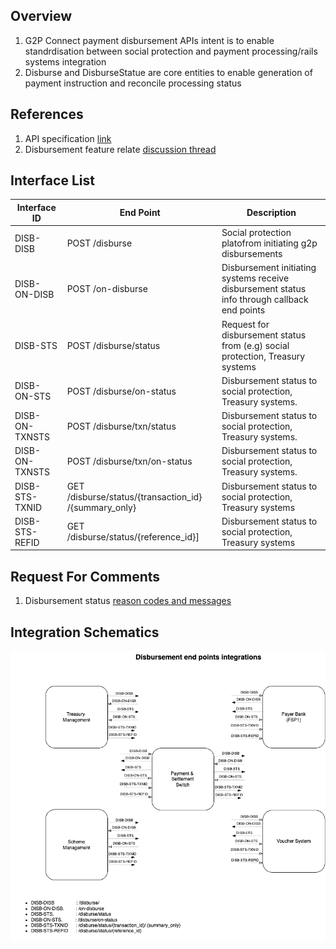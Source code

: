 ## Overview
1. G2P Connect payment disbursement APIs intent is to enable standrdisation between social protection and payment processing/rails systems integration
2. Disburse and DisburseStatue are core entities to enable generation of payment instruction and reconcile processing status 

## References
1. API specification [link](https://g2p-connect.github.io/specs/dist/g2p-disburse.html)
2. Disbursement feature relate [discussion thread](https://github.com/G2P-Connect/.github/discussions/15)

## Interface List

| Interface ID | End Point | Description | 
| ------------ | --------- | ----------- |
| DISB-DISB | POST /disburse |  Social protection platofrom initiating g2p disbursements | 
| DISB-ON-DISB | POST /on-disburse | Disbursement initiating systems receive disbursement status info through callback end points| 
| DISB-STS | POST /disburse/status | Request for disbursement status from (e.g) social protection, Treasury systems | 
| DISB-ON-STS | POST /disburse/on-status | Disbursement status to social protection, Treasury systems. | 
| DISB-ON-TXNSTS | POST /disburse/txn/status | Disbursement status to social protection, Treasury systems. | 
| DISB-ON-TXNSTS | POST /disburse/txn/on-status | Disbursement status to social protection, Treasury systems. | 
| DISB-STS-TXNID | GET /disburse/status/{transaction_id} /{summary_only} | Disbursement status to social protection, Treasury systems | 
| DISB-STS-REFID | GET /disburse/status/{reference_id}] | Disbursement status to social protection, Treasury systems | 

## Request For Comments
1. Disbursement status [reason codes and messages](https://github.com/G2P-Connect/specs/blob/draft/docs/rfc/specs-draft/g2p_dsbt_status_codes.md)

## Integration Schematics
![](./images/draw.io/interface-disb.drawio.png)

